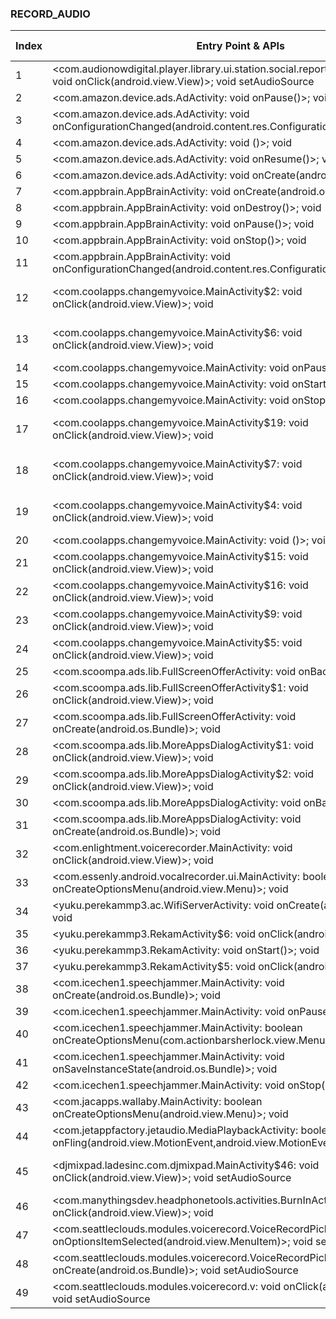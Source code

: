### RECORD_AUDIO
| Index | Entry Point & APIs | Screen shot | Resource id | Label |
| ------------- | ------------- | ------------- |-------------|-------------|
| 1 | <com.audionowdigital.player.library.ui.station.social.reporter.SoundRecorder$1: void onClick(android.view.View)>; void setAudioSource | ![](F:\COSMOS\output\py\Play_win8\Music_Audio\com.audionowdigital.player.caraibes\com.audionowdigital.player.library.ui.station.social.reporter.SoundRecorder.png) |  | T |
| 2 | <com.amazon.device.ads.AdActivity: void onPause()>; void <init> | ![](F:\COSMOS\output\py\Play_win8\Music_Audio\com.coolapps.changemyvoice\com.amazon.device.ads.AdActivity.png) |  | F |
| 3 | <com.amazon.device.ads.AdActivity: void onConfigurationChanged(android.content.res.Configuration)>; void <init> | ![](F:\COSMOS\output\py\Play_win8\Music_Audio\com.coolapps.changemyvoice\com.amazon.device.ads.AdActivity.png) |  |  |
| 4 | <com.amazon.device.ads.AdActivity: void <init>()>; void <init> | ![](F:\COSMOS\output\py\Play_win8\Music_Audio\com.coolapps.changemyvoice\com.amazon.device.ads.AdActivity.png) |  |  |
| 5 | <com.amazon.device.ads.AdActivity: void onResume()>; void <init> | ![](F:\COSMOS\output\py\Play_win8\Music_Audio\com.coolapps.changemyvoice\com.amazon.device.ads.AdActivity.png) |  |  |
| 6 | <com.amazon.device.ads.AdActivity: void onCreate(android.os.Bundle)>; void <init> | ![](F:\COSMOS\output\py\Play_win8\Music_Audio\com.coolapps.changemyvoice\com.amazon.device.ads.AdActivity.png) |  |  |
| 7 | <com.appbrain.AppBrainActivity: void onCreate(android.os.Bundle)>; void <init> | ![](F:\COSMOS\output\py\Play_win8\Music_Audio\com.coolapps.changemyvoice\com.appbrain.AppBrainActivity.png) |  |  |
| 8 | <com.appbrain.AppBrainActivity: void onDestroy()>; void <init> | ![](F:\COSMOS\output\py\Play_win8\Music_Audio\com.coolapps.changemyvoice\com.appbrain.AppBrainActivity.png) |  |  |
| 9 | <com.appbrain.AppBrainActivity: void onPause()>; void <init> | ![](F:\COSMOS\output\py\Play_win8\Music_Audio\com.coolapps.changemyvoice\com.appbrain.AppBrainActivity.png) |  |  |
| 10 | <com.appbrain.AppBrainActivity: void onStop()>; void <init> | ![](F:\COSMOS\output\py\Play_win8\Music_Audio\com.coolapps.changemyvoice\com.appbrain.AppBrainActivity.png) |  |  |
| 11 | <com.appbrain.AppBrainActivity: void onConfigurationChanged(android.content.res.Configuration)>; void <init> | ![](F:\COSMOS\output\py\Play_win8\Music_Audio\com.coolapps.changemyvoice\com.appbrain.AppBrainActivity.png) |  |  |
| 12 | <com.coolapps.changemyvoice.MainActivity$2: void onClick(android.view.View)>; void <init> | ![](F:\COSMOS\output\py\Play_win8\Music_Audio\com.coolapps.changemyvoice\com.coolapps.changemyvoice.MainActivity.png) | {'2131427531': <sensitive_component.SensitiveComponent.SensitiveView object at 0x000001AB4A1FBCF8>} | T |
| 13 | <com.coolapps.changemyvoice.MainActivity$6: void onClick(android.view.View)>; void <init> | ![](F:\COSMOS\output\py\Play_win8\Music_Audio\com.coolapps.changemyvoice\com.coolapps.changemyvoice.MainActivity.png) | {'2131427508': <sensitive_component.SensitiveComponent.SensitiveView object at 0x000001AB4A1FBE80>} |  |
| 14 | <com.coolapps.changemyvoice.MainActivity: void onPause()>; void <init> | ![](F:\COSMOS\output\py\Play_win8\Music_Audio\com.coolapps.changemyvoice\com.coolapps.changemyvoice.MainActivity.png) |  |  |
| 15 | <com.coolapps.changemyvoice.MainActivity: void onStart()>; void <init> | ![](F:\COSMOS\output\py\Play_win8\Music_Audio\com.coolapps.changemyvoice\com.coolapps.changemyvoice.MainActivity.png) |  | F |
| 16 | <com.coolapps.changemyvoice.MainActivity: void onStop()>; void <init> | ![](F:\COSMOS\output\py\Play_win8\Music_Audio\com.coolapps.changemyvoice\com.coolapps.changemyvoice.MainActivity.png) |  |  |
| 17 | <com.coolapps.changemyvoice.MainActivity$19: void onClick(android.view.View)>; void <init> | ![](F:\COSMOS\output\py\Play_win8\Music_Audio\com.coolapps.changemyvoice\com.coolapps.changemyvoice.MainActivity.png) | {'2131427509': <sensitive_component.SensitiveComponent.SensitiveView object at 0x000001AB4A1FB7F0>} |  |
| 18 | <com.coolapps.changemyvoice.MainActivity$7: void onClick(android.view.View)>; void <init> | ![](F:\COSMOS\output\py\Play_win8\Music_Audio\com.coolapps.changemyvoice\com.coolapps.changemyvoice.MainActivity.png) | {'2131427507': <sensitive_component.SensitiveComponent.SensitiveView object at 0x000001AB4A1FB710>} |  |
| 19 | <com.coolapps.changemyvoice.MainActivity$4: void onClick(android.view.View)>; void <init> | ![](F:\COSMOS\output\py\Play_win8\Music_Audio\com.coolapps.changemyvoice\com.coolapps.changemyvoice.MainActivity.png) | {'2131427530': <sensitive_component.SensitiveComponent.SensitiveView object at 0x000001AB4A1FB668>} |  |
| 20 | <com.coolapps.changemyvoice.MainActivity: void <init>()>; void <init> | ![](F:\COSMOS\output\py\Play_win8\Music_Audio\com.coolapps.changemyvoice\com.coolapps.changemyvoice.MainActivity.png) |  |  |
| 21 | <com.coolapps.changemyvoice.MainActivity$15: void onClick(android.view.View)>; void <init> | ![](F:\COSMOS\output\py\Play_win8\Music_Audio\com.coolapps.changemyvoice\com.coolapps.changemyvoice.MainActivity.png) |  |  |
| 22 | <com.coolapps.changemyvoice.MainActivity$16: void onClick(android.view.View)>; void <init> | ![](F:\COSMOS\output\py\Play_win8\Music_Audio\com.coolapps.changemyvoice\com.coolapps.changemyvoice.MainActivity.png) |  |  |
| 23 | <com.coolapps.changemyvoice.MainActivity$9: void onClick(android.view.View)>; void <init> | ![](F:\COSMOS\output\py\Play_win8\Music_Audio\com.coolapps.changemyvoice\com.coolapps.changemyvoice.MainActivity.png) |  |  |
| 24 | <com.coolapps.changemyvoice.MainActivity$5: void onClick(android.view.View)>; void <init> | ![](F:\COSMOS\output\py\Play_win8\Music_Audio\com.coolapps.changemyvoice\com.coolapps.changemyvoice.MainActivity.png) |  |  |
| 25 | <com.scoompa.ads.lib.FullScreenOfferActivity: void onBackPressed()>; void <init> | ![](F:\COSMOS\output\py\Play_win8\Music_Audio\com.coolapps.changemyvoice\com.scoompa.ads.lib.FullScreenOfferActivity.png) |  |  |
| 26 | <com.scoompa.ads.lib.FullScreenOfferActivity$1: void onClick(android.view.View)>; void <init> | ![](F:\COSMOS\output\py\Play_win8\Music_Audio\com.coolapps.changemyvoice\com.scoompa.ads.lib.FullScreenOfferActivity.png) |  | F |
| 27 | <com.scoompa.ads.lib.FullScreenOfferActivity: void onCreate(android.os.Bundle)>; void <init> | ![](F:\COSMOS\output\py\Play_win8\Music_Audio\com.coolapps.changemyvoice\com.scoompa.ads.lib.FullScreenOfferActivity.png) |  | F|
| 28 | <com.scoompa.ads.lib.MoreAppsDialogActivity$1: void onClick(android.view.View)>; void <init> | ![](F:\COSMOS\output\py\Play_win8\Music_Audio\com.coolapps.changemyvoice\com.scoompa.ads.lib.MoreAppsDialogActivity.png) |  | F |
| 29 | <com.scoompa.ads.lib.MoreAppsDialogActivity$2: void onClick(android.view.View)>; void <init> | ![](F:\COSMOS\output\py\Play_win8\Music_Audio\com.coolapps.changemyvoice\com.scoompa.ads.lib.MoreAppsDialogActivity.png) |  | F |
| 30 | <com.scoompa.ads.lib.MoreAppsDialogActivity: void onBackPressed()>; void <init> | ![](F:\COSMOS\output\py\Play_win8\Music_Audio\com.coolapps.changemyvoice\com.scoompa.ads.lib.MoreAppsDialogActivity.png) |  | F |
| 31 | <com.scoompa.ads.lib.MoreAppsDialogActivity: void onCreate(android.os.Bundle)>; void <init> | ![](F:\COSMOS\output\py\Play_win8\Music_Audio\com.coolapps.changemyvoice\com.scoompa.ads.lib.MoreAppsDialogActivity.png) |  | F |
| 32 | <com.enlightment.voicerecorder.MainActivity: void onClick(android.view.View)>; void <init> | ![](F:\COSMOS\output\py\Play_win8\Music_Audio\com.enlightment.voicerecorder\com.enlightment.voicerecorder.MainActivity.png) |  |  |
| 33 | <com.essenly.android.vocalrecorder.ui.MainActivity: boolean onCreateOptionsMenu(android.view.Menu)>; void <init> | ![](F:\COSMOS\output\py\Play_win8\Music_Audio\com.essenly.android.vocalrecorder\com.essenly.android.vocalrecorder.ui.MainActivity.png) |  |  |
| 34 | <yuku.perekammp3.ac.WifiServerActivity: void onCreate(android.os.Bundle)>; void <init> | ![](F:\COSMOS\output\py\Play_win8\Music_Audio\com.hiqrecorder.free\yuku.perekammp3.ac.WifiServerActivity.png) |  | F |
| 35 | <yuku.perekammp3.RekamActivity$6: void onClick(android.view.View)>; void <init> | ![](F:\COSMOS\output\py\Play_win8\Music_Audio\com.hiqrecorder.free\yuku.perekammp3.RekamActivity.png) |  |  |
| 36 | <yuku.perekammp3.RekamActivity: void onStart()>; void <init> | ![](F:\COSMOS\output\py\Play_win8\Music_Audio\com.hiqrecorder.free\yuku.perekammp3.RekamActivity.png) |  |  |
| 37 | <yuku.perekammp3.RekamActivity$5: void onClick(android.view.View)>; void <init> | ![](F:\COSMOS\output\py\Play_win8\Music_Audio\com.hiqrecorder.free\yuku.perekammp3.RekamActivity.png) |  |  |
| 38 | <com.icechen1.speechjammer.MainActivity: void onCreate(android.os.Bundle)>; void <init> | ![](F:\COSMOS\output\py\Play_win8\Music_Audio\com.icechen1.speechjammer\com.icechen1.speechjammer.MainActivity.png) |  | D |
| 39 | <com.icechen1.speechjammer.MainActivity: void onPause()>; void <init> | ![](F:\COSMOS\output\py\Play_win8\Music_Audio\com.icechen1.speechjammer\com.icechen1.speechjammer.MainActivity.png) |  |  |
| 40 | <com.icechen1.speechjammer.MainActivity: boolean onCreateOptionsMenu(com.actionbarsherlock.view.Menu)>; void <init> | ![](F:\COSMOS\output\py\Play_win8\Music_Audio\com.icechen1.speechjammer\com.icechen1.speechjammer.MainActivity.png) |  |  |
| 41 | <com.icechen1.speechjammer.MainActivity: void onSaveInstanceState(android.os.Bundle)>; void <init> | ![](F:\COSMOS\output\py\Play_win8\Music_Audio\com.icechen1.speechjammer\com.icechen1.speechjammer.MainActivity.png) |  |  |
| 42 | <com.icechen1.speechjammer.MainActivity: void onStop()>; void <init> | ![](F:\COSMOS\output\py\Play_win8\Music_Audio\com.icechen1.speechjammer\com.icechen1.speechjammer.MainActivity.png) |  |  |
| 43 | <com.jacapps.wallaby.MainActivity: boolean onCreateOptionsMenu(android.view.Menu)>; void <init> | ![](F:\COSMOS\output\py\Play_win8\Music_Audio\com.jacobsmedia.gospel\com.jacapps.wallaby.MainActivity.png) |  | F |
| 44 | <com.jetappfactory.jetaudio.MediaPlaybackActivity: boolean onFling(android.view.MotionEvent,android.view.MotionEvent,float,float)>; void <init> | ![](F:\COSMOS\output\py\Play_win8\Music_Audio\com.jetappfactory.jetaudio\com.jetappfactory.jetaudio.MediaPlaybackActivity.png) |  |  |
| 45 | <djmixpad.ladesinc.com.djmixpad.MainActivity$46: void onClick(android.view.View)>; void setAudioSource | ![](F:\COSMOS\output\py\Play_win8\Music_Audio\com.ladesinc.djpad\djmixpad.ladesinc.com.djmixpad.MainActivity.png) | {'2131558536': <sensitive_component.SensitiveComponent.SensitiveView object at 0x000001AB4A088400>} | |
| 46 | <com.manythingsdev.headphonetools.activities.BurnInActivity$4: void onClick(android.view.View)>; void <init> | ![](F:\COSMOS\output\py\Play_win8\Music_Audio\com.manythingsdev.headphonetools\com.manythingsdev.headphonetools.activities.BurnInActivity.png) |  | |
| 47 | <com.seattleclouds.modules.voicerecord.VoiceRecordPickerActivity: boolean onOptionsItemSelected(android.view.MenuItem)>; void setAudioSource | ![](F:\COSMOS\output\py\Play_win8\Music_Audio\designatualcance.amfmradiofree\com.seattleclouds.modules.voicerecord.VoiceRecordPickerActivity.png) |  |  |
| 48 | <com.seattleclouds.modules.voicerecord.VoiceRecordPickerActivity: void onCreate(android.os.Bundle)>; void setAudioSource | ![](F:\COSMOS\output\py\Play_win8\Music_Audio\designatualcance.amfmradiofree\com.seattleclouds.modules.voicerecord.VoiceRecordPickerActivity.png) |  |  |
| 49 | <com.seattleclouds.modules.voicerecord.v: void onClick(android.view.View)>; void setAudioSource | ![](F:\COSMOS\output\py\Play_win8\Music_Audio\designatualcance.amfmradiofree\com.seattleclouds.modules.voicerecord.VoiceRecordPickerActivity.png) |  |  |
